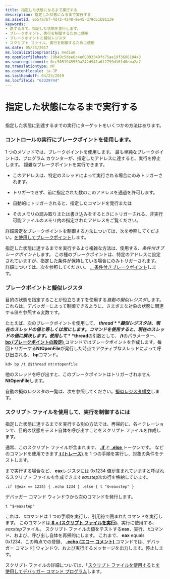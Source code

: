 ```yaml
---
title: 指定した状態になるまで実行する
description: 指定した状態になるまで実行する
ms.assetid: 0657a7bf-4d72-4248-9e45-d79d51b91139
keywords:
- 達するまで、指定した状態を実行します。
- ブレークポイント、実行を制御するために使用
- ブレークポイントと擬似レジスタ
- スクリプト ファイル、実行を制御するために使用
ms.date: 05/23/2017
ms.localizationpriority: medium
ms.openlocfilehash: 19b49c5dee6c4e08093349fc75ae19f3686104a3
ms.sourcegitcommit: 0cc5051945559a242d941a6f2799d161d8eba2a7
ms.translationtype: MT
ms.contentlocale: ja-JP
ms.lasthandoff: 04/23/2019
ms.locfileid: "63329744"
---
```

# <a name="executing-until-a-specified-state-is-reached"></a>指定した状態になるまで実行する


## <span id="ddk_determining_the_acl_of_an_object_dbg"></span><span id="DDK_DETERMINING_THE_ACL_OF_AN_OBJECT_DBG"></span>


指定した状態に到達するまでの実行にターゲットをいくつかの方法はあります。

### <a name="span-idusingabreakpointtocontrolexecutionspanspan-idusingabreakpointtocontrolexecutionspanusing-a-breakpoint-to-control-execution"></a><span id="using_a_breakpoint_to_control_execution"></span><span id="USING_A_BREAKPOINT_TO_CONTROL_EXECUTION"></span>コントロールの実行にブレークポイントを使用します。

1 つのメソッドでは、ブレークポイントを使用します。 最も単純なブレークポイントは、プログラム カウンターが、指定したアドレスに達すると、実行を停止します。 複雑なブレークポイントを実行できます。

-   このアドレスは、特定のスレッドによって実行される場合にのみトリガーされます。

-   トリガーできず、前に指定された数のこのアドレスを通過を許可します。

-   自動的にトリガーされると、指定したコマンドを発行または

-   そのメモリの読み取りまたは書き込みをするときにトリガーされる、非実行可能ファイルのメモリ内の指定されたアドレスをご覧ください。

詳細設定をブレークポイントを制御する方法については、次を参照してください。[を使用してブレークポイント](using-breakpoints.md)します。

指定した状態に達するまでを実行するより複雑な方法は、使用する、*条件付きブレークポイント*します。 この種のブレークポイントは、特定のアドレスに設定されていますが、指定した条件が保持している場合にのみトリガーされます。 詳細については、次を参照してください。 [、条件付きブレークポイント](setting-a-conditional-breakpoint.md)します。

### <a name="span-idbreakpointsandpseudoregistersspanspan-idbreakpointsandpseudoregistersspanbreakpoints-and-pseudo-registers"></a><span id="breakpoints_and_pseudo_registers"></span><span id="BREAKPOINTS_AND_PSEUDO_REGISTERS"></span>ブレークポイントと擬似レジスタ

目的の状態を指定することが役立ちますを使用する*自動の擬似レジスタ*します。 これらは、デバッガーによって制御できるように、さまざまな対象の状態に関連する値を参照する変数です。

たとえば、次のブレークポイントを使用して、 **$thread**擬似レジスタは、現在のスレッドの値と等しくは常にします。 コマンドを使用すると、現在のスレッドの値に解決します。 使用して **$thread**の引数として、 **/t**のパラメーター、 [ **bp (ブレークポイントの設定)** ](bp--bu--bm--set-breakpoint-.md)コマンドではブレークポイントを作成します。毎回トリガーする**NtOpenFile**が発行した時点でアクティブなスレッドによって呼び出される、 **bp**コマンド。

```dbgcmd
kd> bp /t @$thread nt!ntopenfile
```

他のスレッドを呼び出すと、このブレークポイントはトリガーされません**NtOpenFile**します。

自動の擬似レジスタの一覧は、次を参照してください。[擬似レジスタ構文](pseudo-register-syntax.md)します。

### <a name="span-idusingascriptfiletocontrolexecutionspanspan-idusingascriptfiletocontrolexecutionspanusing-a-script-file-to-control-execution"></a><span id="using_a_script_file_to_control_execution"></span><span id="USING_A_SCRIPT_FILE_TO_CONTROL_EXECUTION"></span>スクリプト ファイルを使用して、実行を制御するには

指定した状態に達するまでを実行する別の方法では、再帰的に、各イテレーションで、目的の状態をテスト自体を呼び出すことをスクリプト ファイルを作成します。

通常、このスクリプト ファイルが含まれます、 [ **.if** ](-if.md)と[ **.else** ](-else.md)トークンです。 などのコマンドを使用できます[ **t (トレース)** ](t--trace-.md)を 1 つの手順を実行し、対象の条件をテストします。

まで実行する場合など、 **eax**レジスタには 0x1234 値が含まれていますと呼ばれるスクリプト ファイルを作成できます*eaxstep*次の行を格納しています。

```dbgcmd
.if (@eax == 1234) { .echo 1234 } .else { t "$<eaxstep" }
```

デバッガー コマンド ウィンドウから次のコマンドを発行します。

```dbgcmd
t "$<eaxstep"
```

これは、 **t**コマンドは 1 つの手順を実行し、引用符で囲まれたコマンドを実行します。 このコマンドは[  **$ &lt; (スクリプト ファイルを実行)**](-----------------------a---run-script-file-.md)、実行に使用する、 *eaxstep*ファイル。 スクリプト ファイルの値をテストする**eax**、実行、 **t**コマンド、および、呼び出し自体を再帰的にします。 これまで、 **eax** equals 0x1234、この時点での登録、 [ **.echo (エコー コメント)** ](-echo--echo-comment-.md)コマンドでは、デバッガー コマンド] ウィンドウ、および実行するメッセージを出力します。停止します。

スクリプト ファイルの詳細については、「[スクリプト ファイルを使用する](using-script-files.md)と[を使用してデバッガー コマンド プログラム](using-debugger-command-programs.md)します。

 

 






